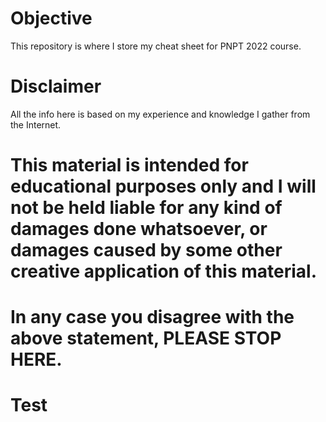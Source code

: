 # Objective
This repository is where I store my cheat sheet for PNPT 2022 course.

# Disclaimer

All the info here is based on my experience and knowledge I gather from the Internet.   
# This material is intended for educational purposes only and I will not be held liable for any kind of damages done whatsoever, or damages caused by some other creative application of this material.
# In any case you disagree with the above statement, PLEASE STOP HERE.
# Test
